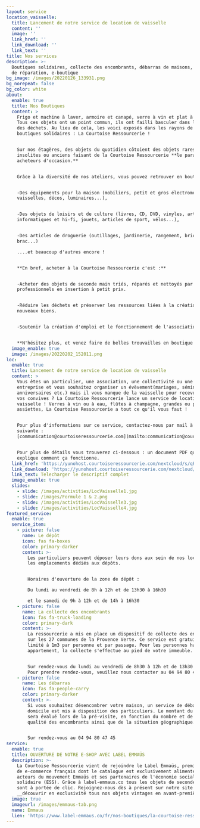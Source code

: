 ```yaml
---
layout: service
location_vaisselle:
  title: Lancement de notre service de location de vaisselle
  content: ''
  image: ''
  link_href: ''
  link_download: ''
  link_text: ''
title: Nos services
description: >-
  Boutiques solidaires, collecte des encombrants, débarras de maisons, ateliers
  de réparation, e-boutique
bg_image: /images/20220126_133931.png
bg_norepeat: false
bg_color: white
about:
  enable: true
  title: Nos Boutiques
  content: >
    Frigo et machine à laver, armoire et canapé, verre à vin et plat à tarte …
    Tous ces objets ont un point commun, ils ont failli basculer dans le monde
    des déchets. Au lieu de cela, les voici exposés dans les rayons de nos
    boutiques solidaires : La Courtoise Ressourcerie !


    Sur nos étagères, des objets du quotidien côtoient des objets rares,
    insolites ou anciens faisant de la Courtoise Ressourcerie **le paradis des
    acheteurs d'occasion.**


    Grâce à la diversité de nos ateliers, vous pouvez retrouver en boutiques :


    -Des équipements pour la maison (mobiliers, petit et gros électroménagers,
    vaisselles, décos, luminaires...),


    -Des objets de loisirs et de culture (livres, CD, DVD, vinyles, articles
    informatiques et hi-fi, jouets, articles de sport, vélos...),


    -Des articles de droguerie (outillages, jardinerie, rangement, bric à
    brac...)

    ....et beaucoup d'autres encore !


    **En bref, acheter à la Courtoise Ressourcerie c'est :**


    -Acheter des objets de seconde main triés, réparés et nettoyés par des
    professionnels en insertion à petit prix.


    -Réduire les déchets et préserver les ressources liées à la création de
    nouveaux biens.


    -Soutenir la création d'emploi et le fonctionnement de l'association


    **N'hésitez plus, et venez faire de belles trouvailles en boutique !**
  image_enable: true
  image: /images/20220202_152011.png
loc:
  enable: true
  title: Lancement de notre service de location de vaisselle
  content: >
    Vous êtes un particulier, une association, une collectivité ou une
    entreprise et vous souhaitez organiser un évèvement(mariages, séminaires,
    anniversaires etc.) mais il vous manque de la vaisselle pour recevoir tous
    vos convives ? La Courtoise Ressourcerie lance un service de location de
    vaisselle ! Verres à vin ou à eau, flûtes à champagne, grandes ou petites
    assiettes, La Courtoise Ressourcerie a tout ce qu'il vous faut !


    Pour plus d'informations sur ce service, contactez-nous par mail à l'adresse
    suivante :
    [communication@courtoiseressourcerie.com](mailto:communication@courtoiseressourcerie.com)


    Pour plus de détails vous trouverez ci-dessous : un document PDF qui vous
    explique comment ça fonctionne.
  link_href: 'https://yunohost.courtoiseressourcerie.com/nextcloud/s/qPRSjCWZ6xnkXyA'
  link_download: 'https://yunohost.courtoiseressourcerie.com/nextcloud/s/qPRSjCWZ6xnkXyA'
  link_text: Telecharger le descriptif complet
  image_enable: true
  slides:
    - slide: /images/activities/LocVaisselle1.jpg
    - slide: /images/Formule 1 & 2.png
    - slide: /images/activities/LocVaisselle3.jpg
    - slide: /images/activities/LocVaisselle4.jpg
featured_service:
  enable: true
  service_item:
    - picture: false
      name: Le dépôt
      icon: fas fa-boxes
      color: primary-darker
      content: >-
        Les particuliers peuvent déposer leurs dons aux sein de nos locaux, sur
        les emplacements dédiés aux dépôts.


        Horaires d'ouverture de la zone de dépôt : 

        Du lundi au vendredi de 8h à 12h et de 13h30 à 16h30

        et le samedi de 9h à 12h et de 14h à 16h30 
    - picture: false
      name: La collecte des encombrants
      icon: fas fa-truck-loading
      color: primary-dark
      content: >-
        La ressourcerie a mis en place un dispositif de collecte des encombrants
        sur les 27 communes de la Provence Verte. Ce service est gratuit et est
        limité à 1m3 par personne et par passage. Pour les personnes habitant en
        appartement, la collecte s'effectue au pied de votre immeuble. 


        Sur rendez-vous du lundi au vendredi de 8h30 à 12h et de 13h30 à 16h30.
        Pour prendre rendez-vous, veuillez nous contacter au 04 94 80 47 45
    - picture: false
      name: Les débarras
      icon: fas fa-people-carry
      color: primary-darker
      content: >-
        Si vous souhaitez désencombrer votre maison, un service de débarras à
        domicile est mis à disposition des particuliers. Le montant du débarras
        sera évalué lors de la pré-visite, en fonction du nombre et de la
        qualité des encombrants ainsi que de la situation géographique.


        Sur rendez-vous au 04 94 80 47 45
service:
  enable: true
  title: OUVERTURE DE NOTRE E-SHOP AVEC LABEL EMMAÜS
  description: >-
    La Courtoise Ressourcerie vient de rejoindre le Label Emmaüs, premier site
    de e-commerce français dont le catalogue est exclusivement alimenté par des
    acteurs du mouvement Emmaüs et ses partenaires de l'économie sociale et
    solidaire (ESS). Grâce à label-emmaus.co tous les objets de seconde main
    sont à portée de clic. Rejoignez-nous dès à présent sur notre site pour
    __découvrir en exclusivité tous nos objets vintages en avant-première !__
  image: true
  imageurl: /images/emmaus-tab.png
  name: Emmaus
  lien: 'https://www.label-emmaus.co/fr/nos-boutiques/la-courtoise-ressourcerie/'
---
```


